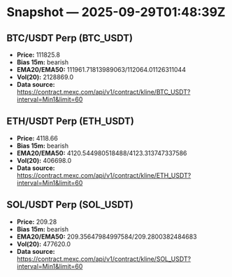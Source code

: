 # Snapshot — 2025-09-29T01:48:39Z

## BTC/USDT Perp (BTC_USDT)
- **Price:** 111825.8
- **Bias 15m:** bearish
- **EMA20/EMA50:** 111961.71813989063/112064.01126311044
- **Vol(20):** 2128869.0
- **Data source:** https://contract.mexc.com/api/v1/contract/kline/BTC_USDT?interval=Min1&limit=60

## ETH/USDT Perp (ETH_USDT)
- **Price:** 4118.66
- **Bias 15m:** bearish
- **EMA20/EMA50:** 4120.544980518488/4123.313747337586
- **Vol(20):** 406698.0
- **Data source:** https://contract.mexc.com/api/v1/contract/kline/ETH_USDT?interval=Min1&limit=60

## SOL/USDT Perp (SOL_USDT)
- **Price:** 209.28
- **Bias 15m:** bearish
- **EMA20/EMA50:** 209.35647984997584/209.2800382484683
- **Vol(20):** 477620.0
- **Data source:** https://contract.mexc.com/api/v1/contract/kline/SOL_USDT?interval=Min1&limit=60
